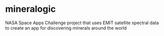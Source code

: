 # mineralogic
NASA Space Apps Challenge project that uses EMIT satellite spectral data to create an app for discovering minerals around the world
